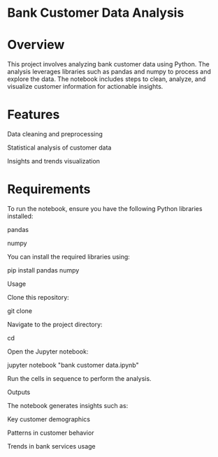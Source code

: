 # Bank Customer Data Analysis

# Overview

This project involves analyzing bank customer data using Python. The analysis leverages libraries such as pandas and numpy to process and explore the data. The notebook includes steps to clean, analyze, and visualize customer information for actionable insights.

# Features

Data cleaning and preprocessing

Statistical analysis of customer data

Insights and trends visualization

# Requirements

To run the notebook, ensure you have the following Python libraries installed:

pandas

numpy

You can install the required libraries using:

pip install pandas numpy

Usage

Clone this repository:

git clone <repository-url>

Navigate to the project directory:

cd <project-directory>

Open the Jupyter notebook:

jupyter notebook "bank customer data.ipynb"

Run the cells in sequence to perform the analysis.

Outputs

The notebook generates insights such as:

Key customer demographics

Patterns in customer behavior

Trends in bank services usage

